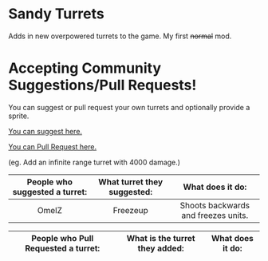 # Sandy Turrets

Adds in new overpowered turrets to the game.
My first ~~normal~~ mod.


# Accepting Community Suggestions/Pull Requests!
You can suggest or pull request your own turrets and optionally provide a sprite.

[You can suggest here.](https://github.com/SMOLKEYS/sandyturretsuggestions/issues/new/choose)

[You can Pull Request here.](https://github.com/SMOLKEYS/sandy-turrets/pulls)

(eg. Add an infinite range turret with 4000 damage.)



|People who suggested a turret:|What turret they suggested:|What does it do:|
|:-----:|:-----:|:-----:|
OmelZ|Freezeup|Shoots backwards and freezes units.


|People who Pull Requested a turret:|What is the turret they added:|What does it do:|
|:-----:|:-----:|:-----:|
